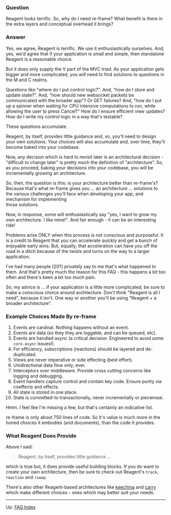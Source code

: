 ### Question

Reagent looks terrific.  So, why do I need re-frame?  What benefit 
is there in the extra layers and conceptual overhead it brings?

### Answer 

Yes, we agree, Reagent is terrific. We use it enthusiastically ourselves. And, yes, we'd agree that if your application 
is small and simple, then standalone Reagent is a reasonable choice.

But it does only supply the V part of the MVC triad. As your application 
gets bigger and more complicated, you *will* need to find solutions to 
questions in the M and C realms. 

Questions like "where do I put control logic?".
And, "how do I store and update state?".
And, "how should new websocket packets be communicated with the broader app"? Or GET failures? 
And, "how do I put up a spinner
when waiting for CPU intensive computations to run, while allowing the user to press Cancel?"
How do I ensure efficient view updates?  How do I write my control logic in a way that's testable? 

These questions accumulate. 

Reagent, by itself, provides little guidance and, so, you'll need to
design your own solutions. Your choices will also accumulate and,
over time, they'll become baked into your codebase.

Now, any decision which is hard to revisit later is an architectural decision - 
"difficult to change later" is pretty much the definition of "architecture".  So, 
as you proceed, baking your decisions into your codebase, you will be 
incrementally growing an architecture.

So, then, the question is this: is your architecture better than re-frame's?  Because 
that's what re-frame gives you ... an architecture ... solutions to the
various challenges you'll face when developing your app, and mechanism for implementing  
those solutions.

Now, in response, some will enthusiastically say "yes, I want to grow my own 
architecture. I like mine!". And fair enough - it can be an interesting ride!

Problems arise ONLY when this process is not conscious and purposeful. It is a 
credit to Reagent that you can accelerate quickly and get a bunch of enjoyable 
early wins. But, equally, that acceleration can have you off the road
in a ditch because of the twists and turns on the way to a larger application.

I've had many people (20?) privately say to me that's what happened to them. 
And that's pretty much the reason for this FAQ - this happens a bit too often
and there's been a bit too much pain.

So, my advice is ... if your application is a little more complicated,
be sure to make a conscious choice around architecture. Don't think 
"Reagent is all I need", because it isn't. One way or
another you'll be using "Reagent + a broader architecture".

### Example Choices Made By re-frame

1. Events are cardinal. Nothing happens without an event.
2. Events are data  (so they they are loggable, and can be queued, etc).
3. Events are handled async  (a critical decision. Engineered to avoid some `core.async` issues!).
4. For efficiency, subscriptions (reactions) should be layered and de-duplicated.
5. Views are never imperative or side effecting (best effort).
6. Unidirectional data flow only, ever.
7. Interceptors over middleware. Provide cross cutting concerns like logging and debugging.
8. Event handlers capture control and contain key code. Ensure purity via coeffects and effects. 
9. All state is stored in one place. 
10. State is committed-to transactionally, never incrementally or piecemeal.

Hmm. I feel like I'm missing a few, but that's certainly an indicative list.

re-frame is only about 750 lines of code.  So it's value is much more in the honed
choices it embodies (and documents), than the code it provides.

### What Reagent Does Provide

Above I said:
> Reagent, by itself, provides little guidance ...

which is true but, it does provide useful building blocks. If you do want to create 
your own architecture, then be sure to check out Reagent's `track`, `reaction` and `rswap`. 

There's also other Reagent-based architectures like [keechma](https://github.com/keechma/keechma) and 
[carry](https://github.com/metametadata/carry) which make different choices - ones which may 
better suit your needs.

***

Up:  [FAQ Index](README.md)&nbsp;&nbsp;&nbsp;&nbsp;&nbsp;&nbsp;
